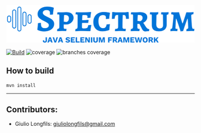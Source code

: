 ####

<img src="src/main/resources/spectrum-logo.png" width="512" height="102">

[![Build](https://github.com/giulong/spectrum/actions/workflows/build.yml/badge.svg)](https://github.com/giulong/spectrum/actions?branch=main)
![coverage](https://github.com/giulong/spectrum/blob/actions/badges/.github/badges/jacoco.svg)
![branches coverage](https://github.com/giulong/spectrum/blob/actions/badges/.github/badges/branches.svg)

## How to build

```mvn install```

---

## Contributors:

- Giulio Longfils: [giuliolongfils@gmail.com](mailto:giuliolongfils@gmail.com)

